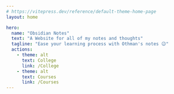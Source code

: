 ```yaml
---
# https://vitepress.dev/reference/default-theme-home-page
layout: home

hero:
  name: "Obsidian Notes"
  text: "A Website for all of my notes and thoughts"
  tagline: "Ease your learning process with Othman's notes 😉"
  actions:
    - theme: alt
      text: College
      link: /College
    - theme: alt
      text: Courses
      link: /Courses
---
```

